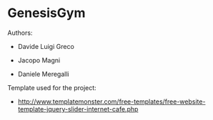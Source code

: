 # GenesisGym
Authors:
  
  - Davide Luigi Greco
  
  - Jacopo Magni
  
  - Daniele Meregalli
  
Template used for the project:
  
  - http://www.templatemonster.com/free-templates/free-website-template-jquery-slider-internet-cafe.php
